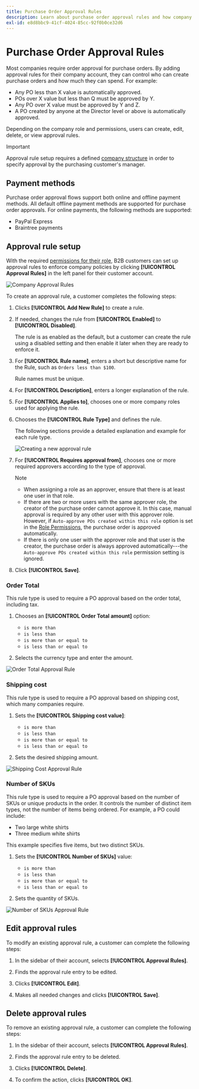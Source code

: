 ```yaml
---
title: Purchase Order Approval Rules
description: Learn about purchase order approval rules and how company administrators can define them on the storefront.
exl-id: e8d8bbc9-41cf-4024-85cc-92f0b0ce32d6
---
```

# Purchase Order Approval Rules

Most companies require order approval for purchase orders. By adding approval rules for their company account, they can control who can create purchase orders and how much they can spend. For example:

* Any PO less than X value is automatically approved.
* POs over X value but less than Q must be approved by Y.
* Any PO over X value must be approved by Y and Z.
* A PO created by anyone at the Director level or above is automatically approved.

Depending on the company role and permissions, users can create, edit, delete, or view approval rules.

>[!IMPORTANT]
>
>Approval rule setup requires a defined [company structure](account-company-structure.md) in order to specify approval by the purchasing customer's manager.

## Payment methods

Purchase order approval flows support both online and offline payment methods. All default offline payment methods are supported for purchase order approvals. For online payments, the following methods are supported:

* PayPal Express
* Braintree payments


## Approval rule setup

With the required [permissions for their role](account-company-roles-permissions.md), B2B customers can set up approval rules to enforce company policies by clicking **[!UICONTROL Approval Rules]** in the left panel for their customer account.

![Company Approval Rules](./assets/approval-rules.png)<!-- zoom -->

To create an approval rule, a customer completes the following steps:

1. Clicks **[!UICONTROL Add New Rule]** to create a rule.

1. If needed, changes the rule from **[!UICONTROL Enabled]** to **[!UICONTROL Disabled]**.

   The rule is as enabled as the default, but a customer can create the rule using a disabled setting and then enable it later when they are ready to enforce it.

1. For **[!UICONTROL Rule name]**, enters a short but descriptive name for the Rule, such as `Orders less than $100`.

   Rule names must be unique.

1. For **[!UICONTROL Description]**, enters a longer explanation of the rule.

1. For **[!UICONTROL Applies to]**, chooses one or more company roles used for applying the rule.

1. Chooses the **[!UICONTROL Rule Type]** and defines the rule.

   The following sections provide a detailed explanation and example for each rule type.

   ![Creating a new approval rule](./assets/approval-rules-create.png)<!-- zoom -->

1. For **[!UICONTROL Requires approval from]**, chooses one or more required approvers according to the type of approval.

   >[!NOTE]
   >
   >* When assigning a role as an approver, ensure that there is at least one user in that role.
   >* If there are two or more users with the same approver role, the creator of the purchase order cannot approve it. In this case, manual approval is required by any other user with this approver role. However, if `Auto-approve POs created within this role` option is set in the [Role Permissions](account-company-roles-permissions.md), the purchase order is approved automatically.
   >* If there is only one user with the approver role and that user is the creator, the purchase order is always approved automatically---the `Auto-approve POs created within this role` permission setting is ignored.

1. Click **[!UICONTROL Save]**.

### Order Total

This rule type is used to require a PO approval based on the order total, including tax.

1. Chooses an **[!UICONTROL Order Total amount]** option:

   * `is more than`
   * `is less than`
   * `is more than or equal to`
   * `is less than or equal to`

1. Selects the currency type and enter the amount.

![Order Total Approval Rule](./assets/approval-rules-order-total.png)<!-- zoom -->

### Shipping cost

This rule type is used to require a PO approval based on shipping cost, which many companies require.

1. Sets the **[!UICONTROL Shipping cost value]**:

   * `is more than`
   * `is less than`
   * `is more than or equal to`
   * `is less than or equal to`

1. Sets the desired shipping amount.

![Shipping Cost Approval Rule](./assets/approval-rules-shipping-cost.png)<!-- zoom -->

### Number of SKUs

This rule type is used to require a PO approval based on the number of SKUs or unique products in the order. It controls the number of distinct item types, not the number of items being ordered. For example, a PO could include:

* Two large white shirts
* Three medium white shirts

This example specifies five items, but two distinct SKUs.

1. Sets the **[!UICONTROL Number of SKUs]** value:

   * `is more than`
   * `is less than`
   * `is more than or equal to`
   * `is less than or equal to`

1. Sets the quantity of SKUs.

![Number of SKUs Approval Rule](./assets/approval-rules-number-skus.png)<!-- zoom -->

## Edit approval rules

To modify an existing approval rule, a customer can complete the following steps:

1. In the sidebar of their account, selects **[!UICONTROL Approval Rules]**.

1. Finds the approval rule entry to be edited.

1. Clicks **[!UICONTROL Edit]**.

1. Makes all needed changes and clicks **[!UICONTROL Save]**.

## Delete approval rules

To remove an existing approval rule, a customer can complete the following steps:

1. In the sidebar of their account, selects **[!UICONTROL Approval Rules]**.

1. Finds the approval rule entry to be deleted.

1. Clicks **[!UICONTROL Delete]**.

1. To confirm the action, clicks **[!UICONTROL OK]**.
